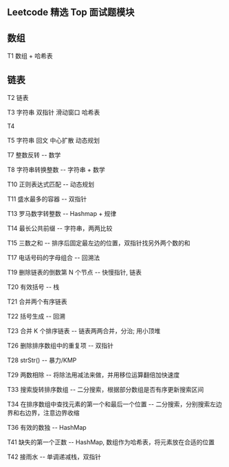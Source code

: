 ## Leetcode 精选 Top 面试题模块
## 数组
T1 数组 + 哈希表

## 链表
T2 链表

T3 字符串 双指针 滑动窗口 哈希表

T4

T5 字符串 回文 中心扩散 动态规划

T7 整数反转  --  数学

T8 字符串转换整数   -- 字符串 + 数学

T10 正则表达式匹配  -- 动态规划

T11 盛水最多的容器  -- 双指针

T13 罗马数字转整数  -- Hashmap + 规律

T14 最长公共前缀 -- 字符串，两两比较

T15 三数之和 -- 排序后固定最左边的位置，双指针找另外两个数的和

T17 电话号码的字母组合  -- 回溯法

T19 删除链表的倒数第 N 个节点  --  快慢指针, 链表

T20 有效括号  -- 栈

T21 合并两个有序链表

T22 括号生成  -- 回溯

T23 合并 K 个排序链表  -- 链表两两合并，分治; 用小顶堆

T26 删除排序数组中的重复项  -- 双指针

T28 strStr()  -- 暴力/KMP

T29 两数相除 -- 将除法用减法来做，并用移位运算翻倍加快速度

T33 搜索旋转排序数组  -- 二分搜索，根据部分数组是否有序更新搜索区间

T34 在排序数组中查找元素的第一个和最后一个位置  -- 二分搜索，分别搜索左边界和右边界，注意边界收缩

T36 有效的数独 -- HashMap

T41 缺失的第一个正数  -- HashMap, 数组作为哈希表，将元素放在合适的位置

T42 接雨水  -- 单调递减栈，双指针

